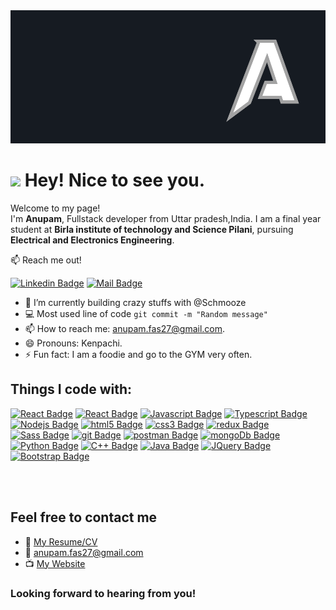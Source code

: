 <img src="logo.png" alt="logo" border="0">
<br/>
<h1><img src="https://emojis.slackmojis.com/emojis/images/1531849430/4246/blob-sunglasses.gif?1531849430" width="30"/> Hey! Nice to see you.</h1>

<p>Welcome to my page! </br> I'm <b>Anupam</b>, Fullstack developer from Uttar pradesh,India. I am a final year student at <b>Birla institute of technology and Science Pilani</b>, pursuing <b>Electrical and Electronics Engineering</b>.</p>

:mailbox: Reach me out!

[![Linkedin Badge](https://img.shields.io/badge/-LinkedIn-0e76a8?style=flat&labelColor=0e76a8&logo=linkedin&logoColor=white)](https://www.linkedin.com/in/anupam-srivastava-9b6369186/) [![Mail Badge](https://img.shields.io/badge/-Anupam-c0392b?style=flat&labelColor=c0392b&logo=gmail&logoColor=white)](mailto:anupam.fas27@gmail.com)

- 🔭 I’m currently building crazy stuffs with @Schmooze
- :computer: Most used line of code `git commit -m "Random message"`
- 📫 How to reach me: anupam.fas27@gmail.com.
- 😄 Pronouns: Kenpachi.
- ⚡ Fun fact: I am a foodie and go to the GYM very often.

<h2>Things I code with:</h2>

[![React Badge](https://img.shields.io/badge/-React-00CCA6?style=for-the-badge&labelColor=black&logo=react&logoColor=00CCA6)](#)
[![React Badge](https://img.shields.io/badge/-Reactnative-61DBFC?style=for-the-badge&labelColor=black&logo=react&logoColor=61DBFB)](#) [![Javascript Badge](https://img.shields.io/badge/-Javascript-F0DB4F?style=for-the-badge&labelColor=black&logo=javascript&logoColor=F0DB4F)](#) [![Typescript Badge](https://img.shields.io/badge/-Typescript-007acc?style=for-the-badge&labelColor=black&logo=typescript&logoColor=007acc)](#) [![Nodejs Badge](https://img.shields.io/badge/-Nodejs-3C873A?style=for-the-badge&labelColor=black&logo=node.js&logoColor=3C873A)](#) [![html5 Badge](https://img.shields.io/badge/-html5-DD4B25?style=for-the-badge&labelColor=black&logo=html5&logoColor=DD4B25)](#) [![css3 Badge](https://img.shields.io/badge/-css3-254BDD?style=for-the-badge&labelColor=black&logo=css3&logoColor=254BDD)](#) [![redux Badge](https://img.shields.io/badge/-redux-7247B5?style=for-the-badge&labelColor=black&logo=redux&logoColor=7247B5)](#) [![Sass Badge](https://img.shields.io/badge/-sass-C76494?style=for-the-badge&labelColor=black&logo=sass&logoColor=C76494)](#) [![git Badge](https://img.shields.io/badge/-github-white?style=for-the-badge&labelColor=black&logo=git&logoColor=white)](#) [![postman Badge](https://img.shields.io/badge/-postman-F15A23?style=for-the-badge&labelColor=black&logo=postman&logoColor=F15A23)](#) [![mongoDb Badge](https://img.shields.io/badge/-mongodb-58AA50?style=for-the-badge&labelColor=black&logo=mongodb&logoColor=58AA50)](#) [![Python Badge](https://img.shields.io/badge/-python-3674A5?style=for-the-badge&labelColor=black&logo=python&logoColor=3674A5)](#) [![C++ Badge](https://img.shields.io/badge/-c++-00437E?style=for-the-badge&labelColor=black&logo=c&logoColor=00437E)](#) [![Java Badge](https://img.shields.io/badge/-Java-4F7D9A?style=for-the-badge&labelColor=black&logo=java&logoColor=4F7D9A)](#) [![JQuery Badge](https://img.shields.io/badge/-JQuery-0766A?style=for-the-badge&labelColor=black&logo=jquery&logoColor=0766A)](#) [![Bootstrap Badge](https://img.shields.io/badge/-Bootstrap-7911F2?style=for-the-badge&labelColor=black&logo=bootstrap&logoColor=7911F2)](#)

<br />
<br />

## Feel free to contact me

- :paperclip: [My Resume/CV](https://drive.google.com/file/d/1n5Mpp3Yaf0ZkRUW3qz4sosBolr2yShqR/view?usp=sharing)
- :email: anupam.fas27@gmail.com
- :tv: [My Website](https://anupamsrivastava.me/)

<h3><b>Looking forward to hearing from you!</b></h3>

<!--
**meliodas113/meliodas113** is a ✨ _special_ ✨ repository because its `README.md` (this file) appears on your GitHub profile.

Here are some ideas to get you started:

- 🔭 I’m currently working on ...
- 🌱 I’m currently learning ...
- 👯 I’m looking to collaborate on ...
- 🤔 I’m looking for help with ...
- 💬 Ask me about ...
- 📫 How to reach me: ...
- 😄 Pronouns: ...
- ⚡ Fun fact: ...
-->

